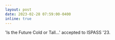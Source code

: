 ```yaml
---
layout: post
date: 2023-02-28 07:59:00-0400
inline: true
---
```


'Is the Future Cold or Tall...' accepted to ISPASS '23.
